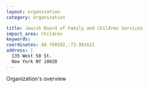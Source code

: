 ```yaml
---
layout: organization
category: organization

title: Jewish Board of Family and Children Services
impact_area: Children
keywords: 
coordinates: 40.760502,-73.981621
address: |
  135 West 50 St.
  New York NY 10020
---
```

Organization's overview
